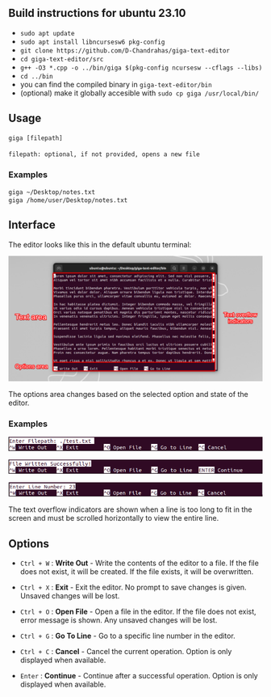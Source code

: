 ## Build instructions for ubuntu 23.10
- `sudo apt update`
- `sudo apt install libncursesw6 pkg-config`
- `git clone https://github.com/D-Chandrahas/giga-text-editor`
- `cd giga-text-editor/src`
- `g++ -O3 *.cpp -o ../bin/giga $(pkg-config ncursesw --cflags --libs)`
- `cd ../bin`
- you can find the compiled binary in `giga-text-editor/bin`
- (optional) make it globally accesible with `sudo cp giga /usr/local/bin/`

## Usage
```
giga [filepath]

filepath: optional, if not provided, opens a new file
```
### Examples
```
giga ~/Desktop/notes.txt
giga /home/user/Desktop/notes.txt
```

## Interface
The editor looks like this in the default ubuntu terminal:

![main-interface](assets/main_interface.png)

The options area changes based on the selected option and state of the editor.

### Examples
![options_area_1](assets/options_area_1.png)

![options_area_2](assets/options_area_2.png)

![options_area_3](assets/options_area_3.png)

The text overflow indicators are shown when a line is too long to fit in the screen and must be scrolled horizontally to view the entire line.

## Options
- `Ctrl + W` : **Write Out** - Write the contents of the editor to a file. If the file does not exist, it will be created. If the file exists, it will be overwritten.

- `Ctrl + X` : **Exit** - Exit the editor. No prompt to save changes is given. Unsaved changes will be lost.

- `Ctrl + O` : **Open File** - Open a file in the editor. If the file does not exist, error message is shown. Any unsaved changes will be lost.

- `Ctrl + G` : **Go To Line** - Go to a specific line number in the editor.

- `Ctrl + C` : **Cancel** - Cancel the current operation. Option is only displayed when available.

- `Enter` : **Continue** - Continue after a successful operation. Option is only displayed when available.
